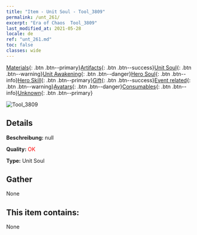 ```yaml
---
title: "Item - Unit Soul - Tool_3809"
permalink: /unt_261/
excerpt: "Era of Chaos  Tool_3809"
last_modified_at: 2021-05-28
locale: de
ref: "unt_261.md"
toc: false
classes: wide
---
```

 [Materials](/ItemsDE/){: .btn .btn--primary}[Artifacts](/ItemsDE/Artifacts/){: .btn .btn--success}[Unit Soul](/ItemsDE/UnitSoul/){: .btn .btn--warning}[Unit Awakening](/ItemsDE/UnitAwakening/){: .btn .btn--danger}[Hero Soul](/ItemsDE/HeroSoul/){: .btn .btn--info}[Hero Skill](/ItemsDE/HeroSkill/){: .btn .btn--primary}[Gift](/ItemsDE/Gift/){: .btn .btn--success}[Event related](/ItemsDE/Events/){: .btn .btn--warning}[Avatars](/ItemsDE/Avatars/){: .btn .btn--danger}[Consumables](/ItemsDE/Consumables/){: .btn .btn--info}[Unknown](/ItemsDE/Unknown/){: .btn .btn--primary}

 ![Tool_3809](/images/u/ti_baihu.jpg)

## Details
 **Beschreibung:** null

 **Quality:** <span style="color: #FF0000">OK</span>

 **Type:** Unit Soul

## Gather

  None

## This item contains:

  None

